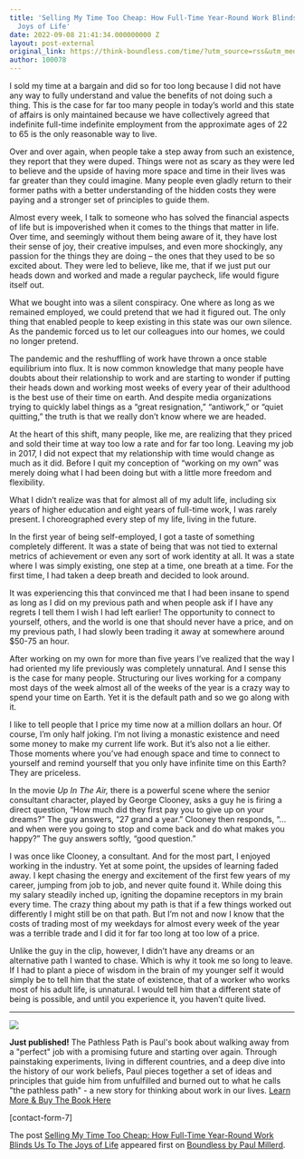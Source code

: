 ```yaml
---
title: 'Selling My Time Too Cheap: How Full-Time Year-Round Work Blinds Us To The
  Joys of Life'
date: 2022-09-08 21:41:34.000000000 Z
layout: post-external
original_link: https://think-boundless.com/time/?utm_source=rss&utm_medium=rss&utm_campaign=time
author: 100078
---
```


I sold my time at a bargain and did so for too long because I did not have any way to fully understand and value the benefits of not doing such a thing. This is the case for far too many people in today’s world and this state of affairs is only maintained because we have collectively agreed that indefinite full-time indefinite employment from the approximate ages of 22 to 65 is the only reasonable way to live.

Over and over again, when people take a step away from such an existence, they report that they were duped.  Things were not as scary as they were led to believe and the upside of having more space and time in their lives was far greater than they could imagine.  Many people even gladly return to their former paths with a better understanding of the hidden costs they were paying and a stronger set of principles to guide them.

Almost every week, I talk to someone who has solved the financial aspects of life but is impoverished when it comes to the things that matter in life.  Over time, and seemingly without them being aware of it, they have lost their sense of joy, their creative impulses, and even more shockingly, any passion for the things they are doing – the ones that they used to be so excited about. They were led to believe, like me, that if we just put our heads down and worked and made a regular paycheck, life would figure itself out. 

What we bought into was a silent conspiracy. One where as long as we remained employed, we could pretend that we had it figured out. The only thing that enabled people to keep existing in this state was our own silence. As the pandemic forced us to let our colleagues into our homes, we could no longer pretend.

The pandemic and the reshuffling of work have thrown a once stable equilibrium into flux. It is now common knowledge that many people have doubts about their relationship to work and are starting to wonder if putting their heads down and working most weeks of every year of their adulthood is the best use of their time on earth.  And despite media organizations trying to quickly label things as a “great resignation,” “antiwork,” or “quiet quitting,” the truth is that we really don’t know where we are headed. 

At the heart of this shift, many people, like me, are realizing that they priced and sold their time at way too low a rate and for far too long. Leaving my job in 2017, I did not expect that my relationship with time would change as much as it did. Before I quit my conception of “working on my own” was merely doing what I had been doing but with a little more freedom and flexibility.

What I didn’t realize was that for almost all of my adult life, including six years of higher education and eight years of full-time work, I was rarely present. I choreographed every step of my life, living in the future. 

In the first year of being self-employed, I got a taste of something completely different. It was a state of being that was not tied to external metrics of achievement or even any sort of work identity at all. It was a state where I was simply existing, one step at a time, one breath at a time. For the first time, I had taken a deep breath and decided to look around. 

It was experiencing this that convinced me that I had been insane to spend as long as I did on my previous path and when people ask if I have any regrets I tell them I wish I had left earlier! The opportunity to connect to yourself, others, and the world is one that should never have a price, and on my previous path, I had slowly been trading it away at somewhere around $50-75 an hour.

After working on my own for more than five years I’ve realized that the way I had oriented my life previously was completely unnatural. And I sense this is the case for many people.  Structuring our lives working for a company most days of the week almost all of the weeks of the year is a crazy way to spend your time on Earth. Yet it is the default path and so we go along with it.

I like to tell people that I price my time now at a million dollars an hour. Of course, I’m only half joking. I’m not living a monastic existence and need some money to make my current life work. But it’s also not a lie either. Those moments where you’ve had enough space and time to connect to yourself and remind yourself that you only have infinite time on this Earth? They are priceless.

In the movie _Up In The Air,_ there is a powerful scene where the senior consultant character, played by George Clooney, asks a guy he is firing a direct question, “How much did they first pay you to give up on your dreams?” The guy answers, “27 grand a year.”  Clooney then responds, “…and when were you going to stop and come back and do what makes you happy?”  The guy answers softly, “good question.” 

I was once like Clooney, a consultant. And for the most part, I enjoyed working in the industry. Yet at some point, the upsides of learning faded away. I kept chasing the energy and excitement of the first few years of my career, jumping from job to job, and never quite found it. While doing this my salary steadily inched up, igniting the dopamine receptors in my brain every time. The crazy thing about my path is that if a few things worked out differently I might still be on that path. But I’m not and now I know that the costs of trading most of my weekdays for almost every week of the year was a terrible trade and I did it for far too long at too low of a price.  

Unlike the guy in the clip, however, I didn’t have any dreams or an alternative path I wanted to chase. Which is why it took me so long to leave. If I had to plant a piece of wisdom in the brain of my younger self it would simply be to tell him that the state of existence, that of a worker who works most of his adult life, is unnatural. I would tell him that a different state of being is possible, and until you experience it, you haven’t quite lived. 

* * *
 ![](https://i1.wp.com/think-boundless.com/wp-content/uploads/2022/01/Picture2.png?resize=140%2C175&ssl=1)

**Just published!** The Pathless Path is Paul's book about walking away from a "perfect" job with a promising future and starting over again. Through painstaking experiments, living in different countries, and a deep dive into the history of our work beliefs, Paul pieces together a set of ideas and principles that guide him from unfulfilled and burned out to what he calls "the pathless path" - a new story for thinking about work in our lives. [Learn More & Buy The Book Here](https://think-boundless.com/the-pathless-path/)

[contact-form-7]

The post [Selling My Time Too Cheap: How Full-Time Year-Round Work Blinds Us To The Joys of Life](https://think-boundless.com/time/) appeared first on [Boundless by Paul Millerd](https://think-boundless.com).

